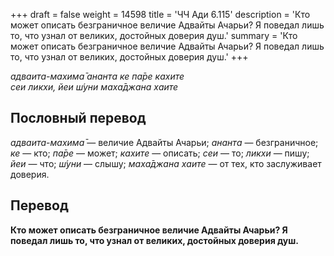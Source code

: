 +++
draft = false
weight = 14598
title = 'ЧЧ Ади 6.115'
description = 'Кто может описать безграничное величие Адвайты Ачарьи? Я поведал лишь то, что узнал от великих, достойных доверия душ.'
summary = 'Кто может описать безграничное величие Адвайты Ачарьи? Я поведал лишь то, что узнал от великих, достойных доверия душ.'
+++

_адваита-махима̄ ананта ке па̄ре кахите  
сеи ликхи, йеи ш́уни маха̄джана хаите_

## Пословный перевод

_адваита_\-_махима̄_ — величие Адвайты Ачарьи; _ананта_ — безграничное; _ке_ — кто; _па̄ре_ — может; _кахите_ — описать; _сеи_ — то; _ликхи_ — пишу; _йеи_ — что; _ш́уни_ — слышу; _маха̄джана_ _хаите_ — от тех, кто заслуживает доверия.

## Перевод

**Кто может описать безграничное величие Адвайты Ачарьи? Я поведал лишь то, что узнал от великих, достойных доверия душ.**
